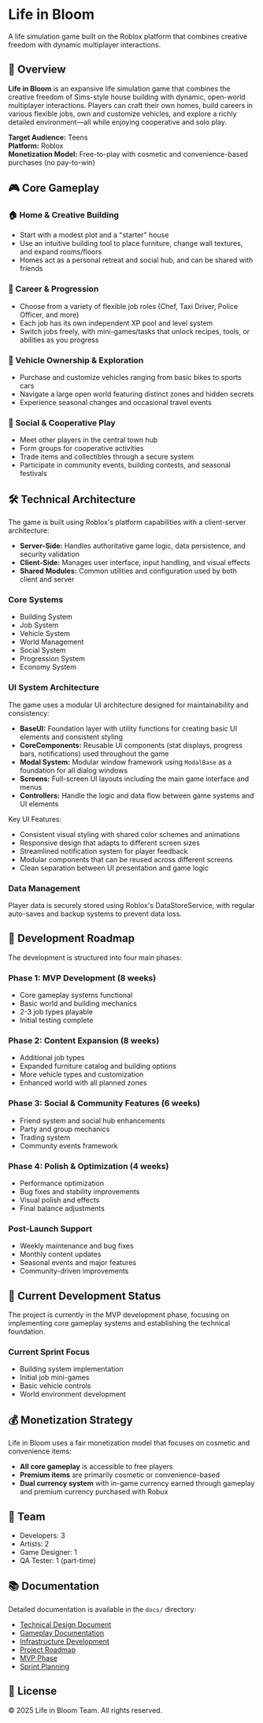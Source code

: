 # Life in Bloom

A life simulation game built on the Roblox platform that combines creative freedom with dynamic multiplayer interactions.

## 🌟 Overview

**Life in Bloom** is an expansive life simulation game that combines the creative freedom of Sims-style house building with dynamic, open-world multiplayer interactions. Players can craft their own homes, build careers in various flexible jobs, own and customize vehicles, and explore a richly detailed environment—all while enjoying cooperative and solo play.

**Target Audience:** Teens  
**Platform:** Roblox  
**Monetization Model:** Free-to-play with cosmetic and convenience-based purchases (no pay-to-win)

## 🎮 Core Gameplay

### 🏠 Home & Creative Building

- Start with a modest plot and a "starter" house
- Use an intuitive building tool to place furniture, change wall textures, and expand rooms/floors
- Homes act as a personal retreat and social hub, and can be shared with friends

### 💼 Career & Progression

- Choose from a variety of flexible job roles (Chef, Taxi Driver, Police Officer, and more)
- Each job has its own independent XP pool and level system
- Switch jobs freely, with mini-games/tasks that unlock recipes, tools, or abilities as you progress

### 🚗 Vehicle Ownership & Exploration

- Purchase and customize vehicles ranging from basic bikes to sports cars
- Navigate a large open world featuring distinct zones and hidden secrets
- Experience seasonal changes and occasional travel events

### 👥 Social & Cooperative Play

- Meet other players in the central town hub
- Form groups for cooperative activities
- Trade items and collectibles through a secure system
- Participate in community events, building contests, and seasonal festivals

## 🛠️ Technical Architecture

The game is built using Roblox's platform capabilities with a client-server architecture:

- **Server-Side:** Handles authoritative game logic, data persistence, and security validation
- **Client-Side:** Manages user interface, input handling, and visual effects
- **Shared Modules:** Common utilities and configuration used by both client and server

### Core Systems

- Building System
- Job System
- Vehicle System
- World Management
- Social System
- Progression System
- Economy System

### UI System Architecture

The game uses a modular UI architecture designed for maintainability and consistency:

- **BaseUI:** Foundation layer with utility functions for creating basic UI elements and consistent styling
- **CoreComponents:** Reusable UI components (stat displays, progress bars, notifications) used throughout the game
- **Modal System:** Modular window framework using `ModalBase` as a foundation for all dialog windows
- **Screens:** Full-screen UI layouts including the main game interface and menus
- **Controllers:** Handle the logic and data flow between game systems and UI elements

Key UI Features:
- Consistent visual styling with shared color schemes and animations
- Responsive design that adapts to different screen sizes
- Streamlined notification system for player feedback
- Modular components that can be reused across different screens
- Clean separation between UI presentation and game logic

### Data Management

Player data is securely stored using Roblox's DataStoreService, with regular auto-saves and backup systems to prevent data loss.

## 📅 Development Roadmap

The development is structured into four main phases:

### Phase 1: MVP Development (8 weeks)

- Core gameplay systems functional
- Basic world and building mechanics
- 2-3 job types playable
- Initial testing complete

### Phase 2: Content Expansion (8 weeks)

- Additional job types
- Expanded furniture catalog and building options
- More vehicle types and customization
- Enhanced world with all planned zones

### Phase 3: Social & Community Features (6 weeks)

- Friend system and social hub enhancements
- Party and group mechanics
- Trading system
- Community events framework

### Phase 4: Polish & Optimization (4 weeks)

- Performance optimization
- Bug fixes and stability improvements
- Visual polish and effects
- Final balance adjustments

### Post-Launch Support

- Weekly maintenance and bug fixes
- Monthly content updates
- Seasonal events and major features
- Community-driven improvements

## 🔄 Current Development Status

The project is currently in the MVP development phase, focusing on implementing core gameplay systems and establishing the technical foundation.

### Current Sprint Focus

- Building system implementation
- Initial job mini-games
- Basic vehicle controls
- World environment development

## 💰 Monetization Strategy

Life in Bloom uses a fair monetization model that focuses on cosmetic and convenience items:

- **All core gameplay** is accessible to free players
- **Premium items** are primarily cosmetic or convenience-based
- **Dual currency system** with in-game currency earned through gameplay and premium currency purchased with Robux

## 👥 Team

- Developers: 3
- Artists: 2
- Game Designer: 1
- QA Tester: 1 (part-time)

## 📚 Documentation

Detailed documentation is available in the `docs/` directory:

- [Technical Design Document](docs/technical-design-draft.md)
- [Gameplay Documentation](docs/gameplay/gameplay-documentation.md)
- [Infrastructure Development](docs/technical/infrastructure-development-documentation.md)
- [Project Roadmap](docs/roadmap/project-roadmap.md)
- [MVP Phase](docs/roadmap/mvp-phase.md)
- [Sprint Planning](docs/roadmap/sprint-planning.md)

## 📝 License

© 2025 Life in Bloom Team. All rights reserved.
